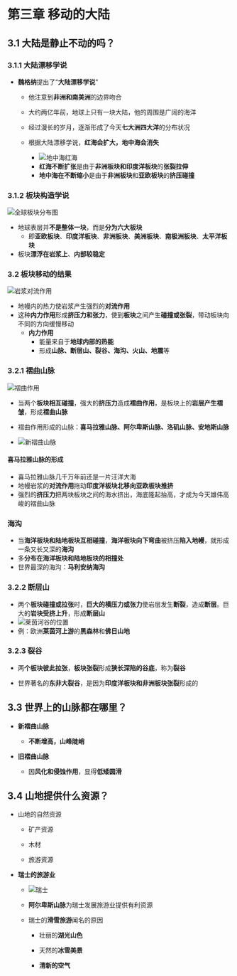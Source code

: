 # 第三章 移动的大陆

## **3.1 大陆是静止不动的吗？**

### **3.1.1 大陆漂移学说**

- **魏格纳**提出了“**大陆漂移学说**”

  - 他注意到**非洲和南美洲**的边界吻合

  - 大约两亿年前，地球上只有一块大陆，他的周围是广阔的海洋
  
  - 经过漫长的岁月，逐渐形成了今天**七大洲四大洋**的分布状况
  
  - 根据大陆漂移学说，**红海会扩大，地中海会消失**
    - ![地中海红海](https://i.ibb.co/2PWgMhL/image.png)
    - **红海不断扩张**是由于**非洲板块和印度洋板块**的**张裂拉伸**
    - **地中海在不断缩小**是由于**非洲板块**和**亚欧板块**的**挤压碰撞**
    
  

### **3.1.2 板块构造学说**

![全球板块分布图](https://i.ibb.co/S5PRy3b/image.png)

- 地球表层并**不是整体一块**，而是**分为六大板块**
  - 即**亚欧板块**、**印度洋板块**、**非洲板块**、**美洲板块**、**南极洲板块**、**太平洋板块**
- 板块**漂浮在岩浆上**、**内部较稳定**

### **3.2 板块移动的结果**

![岩浆对流作用](https://i.ibb.co/kH3qd3v/image.png)

- 地幔内的热力使岩浆产生强烈的**对流作用**
- 这种**内力作用**形成**挤压力和张力**，使到**板块**之间产生**碰撞或张裂**，带动板块向不同的方向缓慢移动
  - **内力作用**
    - 能量来自于**地球内部的热能**
    - 形成**山脉、断层山、裂谷、海沟、火山、地震**等

### **3.2.1 褶曲山脉**

![褶曲作用](https://i.ibb.co/7G1MNS6/image.png)

- 当两个**板块相互碰撞**，强大的**挤压力**造成**褶曲作用**，是板块上的**岩层产生褶皱**，形成**褶曲山脉**

- 褶曲作用形成的山脉：**喜马拉雅山脉、阿尔卑斯山脉、洛矶山脉、安地斯山脉**

- ![新褶曲山脉](https://i.ibb.co/2hNkpQR/image.png)


#### 喜马拉雅山脉的形成

- 喜马拉雅山脉几千万年前还是一片汪洋大海
- 地幔岩浆的**对流作用**拖动**印度洋板块北移向亚欧板块推挤**
- 强烈的**挤压力**把两块板块之间的海水挤出，海底隆起抬高，才成为今天雄伟高峻的褶曲山脉

### **海沟**

- 当**海洋板块和陆地板块互相碰撞**，**海洋板块向下弯曲**被挤压**陷入地幔**，就形成一条又长又深的**海沟**
- 多**分布在海洋板块和陆地板块的相撞处**
- 世界最深的海沟：**马利安纳海沟**

### **3.2.2 断层山**

- 两个**板块碰撞或拉张**时，**巨大的横压力或张力**使岩层发生**断裂**，造成**断层**。巨大的**岩块受挤上升**，形成**断层山**
- ![莱茵河谷的位置](https://i.ibb.co/YNT5FGh/image.png)
- 例：欧洲**莱茵河上游**的**黑森林**和**佛日山地**

### **3.2.3 裂谷**

- 两**个板块彼此拉张**，**板块张裂**形成**狭长深陷的谷底**，称为**裂谷**

- 世界著名的**东非大裂谷**，是因为**印度洋板块和非洲板块张裂**形成的

## **3.3 世界上的山脉都在哪里？**

- **新褶曲山脉**
  - **不断增高，山峰陡峭**

- **旧褶曲山脉**
  - 因**风化和侵蚀作用**，显得**低矮圆滑**


## **3.4 山地提供什么资源？**

- 山地的自然资源
  - 矿产资源

  - 木材

  - 旅游资源

- **瑞士的旅游业**
  - ![瑞士](https://i.ibb.co/85DL504/image.png)

  - **阿尔卑斯山脉**为瑞士发展旅游业提供有利资源

  - 瑞士的**滑雪旅游**闻名的原因
    - 壮丽的**湖光山色**

    - 天然的**冰雪美景**

    - **清新的空气**
